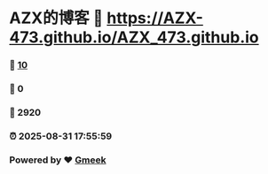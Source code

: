 # AZX的博客 :link: https://AZX-473.github.io/AZX_473.github.io 
### :page_facing_up: [10](https://AZX-473.github.io/AZX_473.github.io/tag.html) 
### :speech_balloon: 0 
### :hibiscus: 2920 
### :alarm_clock: 2025-08-31 17:55:59 
### Powered by :heart: [Gmeek](https://github.com/Meekdai/Gmeek)
